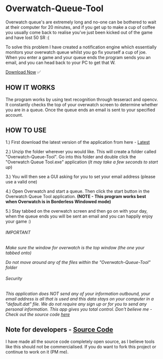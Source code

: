# Overwatch-Queue-Tool

Overwatch queue's are extremely long and no-one can be bothered to wait at their computer for 20 minutes, and if you get up to make a cup of coffee you usually come back to realise you've just been kicked out of the game and have lost 50 SR :(

To solve this problem I have created a notification engine whiich essentially monitors your overwatch queue whilst you go fix yourself a cup of joe.
When you enter a game and your queue ends the program sends you an email, and you can head back to your PC to get that W. 

[Download Now](https://github.com/FeLiNa22/Overwatch-Queue-Tool/releases/download/v1.0-alpha/Overwatch-Queue-Tool.zip) :white_check_mark:

## HOW IT WORKS

The program works by using text recognition through tesseract and opencv.
It constantly checks the top of your overwatch screen to determine whether you are in a queue.
Once the queue ends an email is sent to your specified account.  

## HOW TO USE

1.) First download the latest version of the application from here - [Latest](https://github.com/FeLiNa22/Overwatch-Queue-Tool/releases/download/v1.0-alpha/Overwatch-Queue-Tool.zip)

2.) Unzip the folder wherever you would like. This will create a folder called "Overwatch-Queue-Tool". Go into this folder and double click the "Overwatch Queue Tool.exe" application (*It may take a few seconds to start up*)

3.) You will then see a GUI asking for you to set your email address (please use a valid one)

4.) Open Overwatch and start a queue. Then click the start button in the Overwatch Queue Tool application. **(NOTE - This program works best when Overwatch is in Borderless Windowed mode)**

5.) Stay tabbed on the overwatch screen and then go on with your day, when the queue ends you will be sent an email and you can happily enjoy your game :)

###### IMPORTANT

*Make sure the window for overwatch is the top window (the one your tabbed onto)*

*Do not move around any of the files within the "Overwatch-Queue-Tool" folder*

###### Security
*This application does NOT send any of your information outbound, your email address is all that is used and this data stays on your computer in a "default.dat" file. We do not require any sign up or for you to send any personal information. This app gives you total control. Don't believe me - Check out the source code [here](https://github.com/FeLiNa22/Overwatch-Queue-Tool/blob/master/Overwatch_Queue_Tool.py)*

## Note for developers - [Source Code](https://github.com/FeLiNa22/Overwatch-Queue-Tool/blob/master/Overwatch_Queue_Tool.py)

I have made all the source code completely open source, as I believe tools like this should not be commercialised. 
If you do want to fork this project or continue to work on it (PM me).


